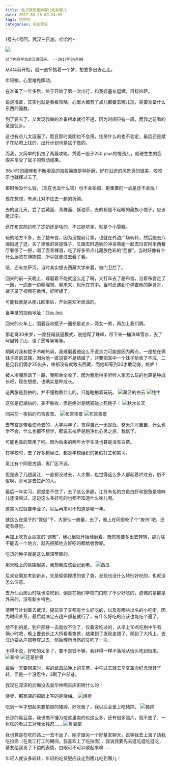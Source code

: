 ```yaml
---
title: 吃货就该走到哪儿吃到哪儿
date: 2017-03-28 09:24:55
tags: 吃吃吃
categories: 闲言赘语
---
```

1号去4号回，武汉三日游。哈哈哈~

![](/eat-more/秋水长天.jpg)
<!--more-->


```
以下内容写自武汉游回来。 --2017年04月08 
```

从4年前开始，就一直怀揣着一个梦，想要多出去走走。

年轻嘛，心里难免躁动。

在准备了一年多后，终于开始了第一次出行，和我好基友逗斌，目标拉萨。

说是准备，其实也就是看看攻略，心里大概有了点儿都要去哪儿玩，需要准备什么东西的逼数。

到了要去了，又发现我做的准备根本就行不通，因为时间只有一周，而我之前看的全是徒步。

这也有点儿太逗逼了，而且那时美团也不会用，住房什么的也不会定，最后还是斌子在贴吧上找的，出行计划也是斌子做的。

而我，又简单的扒拉了两篇攻略，凭着一股子250 plus的愣劲儿，就硬生生的窃取并享受了斌子的劳动成果。

38小时的硬座和不断增高的海拔简直是种折磨，好在沿途的风景真的很美，咬咬牙也就撑过去了。

那时候没什么钱，（现在也没什么钱）也不会拍照，更重要的一点是还不会玩！

现在想想，有点儿对不住去一趟的折腾。

去的这几天，尝了尝藏面、青稞面、酥油茶，去的都是不起眼的藏族小馆子，应该挺正宗。

还在布宫前边吃了冻奶还是啥的，不过挺坑爹，就是个小雪糕。

玩的地方不多，去了趟布宫，因为没提前订票，也就在外边广场转转，然后跑去八廓街逛了逛，买了串散的菩提珠子，又跟去时遇到的冲哥燕姐一起去玛吉阿米西餐厅奢侈了一把，喝了壶青稞酒，吃了好多带点儿藏族色彩的“西餐”。当时好像有个什么展览在博物馆，所以就走过去看了看。

哦，还有拉萨河，当时其实想去西藏大学来着，被门卫拦了。

回来的前一天晚上，琢磨着不能就这么走了呀，又打车去了趟布宫，沿着布宫走了一圈，一边走一边聊理想、聊未来，也乐在其中。当时还遇到个弹吉他的胖哥哥，斌子录了视频在微博，好听极了。

可能我就是从那儿回来后，开始喜欢听民谣的。

当年录的视频地址：[This link](http://t.cn/RhkI899/)

回来的火车上，围着我和斌子一圈都是老乡，两女一男，再加上我们俩。

那老哥30来岁，一路狂飚装逼模式，说他爬了珠峰，带下来一桶珠峰雪水，去了阿里转了山、请了愿等等等等。

期间对我和斌子冷嘲热讽，我琢磨着他这么不遗余力可能是因为两点，一是想在俩妹子面前显摆，因为他一直说要不是结婚了，非要把其中一个妹子给收了不成，二是见我们俩才20出头，啥都没有就敢去西藏，而他却等到30才敢动身，嫉妒！

被人冷嘲热讽了一路，我照单全收了，因为我觉得多听听人家怎么玩的也算是种成长吧，现在想想，也确实是种成长。

这两张是我拍的，并不懂构图什么的，只能瞎拍着玩玩。
![藏区的白云](/eat-more/cloud.jpg)
![牦牛](/eat-more/mou.jpg)

这张是逗斌拍的，美不胜收，但是绝对是瞎猫碰上死耗子！
![秋水长天](/eat-more/秋水长天.jpg)

回来前一夜拍的布宫夜景。
![布宫夜景](/eat-more/布宫夜景1.jpg)
![布宫夜景](/eat-more/布宫夜景2.jpg)

去布宫是带着使命去的，大学两年了，觉得自己一无是处，整天浑浑噩噩，什么也学不会，什么也都不想学，都说去拉萨是趟净化心灵之旅，我信了。

可能也真的管用了吧。因为后来的两年大学生活也算是没有白费。

在学校时，去了好多趟吴江，都是学校组织的暑假打工和实习。

吴江有个同里古镇，离厂区不远。

但是去了几趟吴江，一直都没过去，人太懒，也觉得这么多人都起着哄过去，俗不俗啊，哥可是去拉萨的人。

最后一年实习，逗斌坐不住了，去了这么多趟，江苏有名的白鱼白虾和银鱼是啥味儿还没尝过，这边这么多好吃的也都不知道什么味儿呢。

这实习过就要毕业了，以后再来可不知道是哪一年。

就这么在斌子的“敦促”下，大家伙一商量，去了，晚上在同里吃了个“夜市”吧，还挺有感觉。

再加上吃货女朋友的“调教”，我心里就开始琢磨着，既然想要多出去转转，那为啥不能去一个地方，就先把那地方好吃的都给尝尝呢。

吃货的种子就是这么根深蒂固的。

那天晚上的氛围很美，我想我应该会记到老。
![西瓜](/eat-more/西瓜.jpg)

后来女朋友考到新乡，先是偷偷摸摸的查了查，发现也没什么特别好吃的，也就没怎么注意。

去万仙山爬山时啥也没吃到，倒是在她们学校门口吃了不少好吃的，遗憾的是都是外来的，没有新乡特色。

清明节计划着去武汉，提前查了查都有什么好吃的，以及有哪些出名的小吃街，因为时间关系，最后就决定去趟户部巷就行了，有什么好吃的应该也能吃个遍了。

想不到的是，到户部巷一去就收不住了，仅着没吃过的，从早上10点吃到中午有俩小时吧，晚上要去长江大桥看看夜景，结果到了发现走错了，爬到了大桥上，去江边要从户部巷穿过去，然后理所当然的又吃了一次。

不得不说，好吃的太多了，要不是钱不够，我非得一样不落地从街头吃到街尾。
![排骨](/eat-more/排骨.jpg)
![还是排骨](/eat-more/还是排骨.jpg)

最后一天要回来时，买的武昌站晚上的车票，中午过去就去辛亥革命纪念馆转了转，但是一个没忍住，3刷了户部巷。

我现在深深的后悔没去昙华林啊吉庆街啊什么的！

烧卖，那家店的招牌上写的是烧梅。
![烧卖](/eat-more/烧卖.jpg)

吃到一半才想起来要拍照的猪蹄，好吃极了，我以后会爱上吃猪蹄。
![猪蹄](/eat-more/猪蹄.jpg)

长沙的臭豆腐，我也搞不懂为啥这里卖的也这么多，还有很多照片，就不放了，一张张的看过去对我太残忍……
![臭豆腐](/eat-more/臭豆腐.jpg)

我也算是在吃的路上一去不返了，刚才跟另一个好基友聊天，说等我去上海了请我吃拉面（在吴江打工的期间，我喜欢上了吃拉面），我说我要先去逛吃逛吃逛吃，基友给我发了下边的表情，白眼可不可以收起来嘛……

年轻人就该多转转，年轻的吃货更应该走到哪儿吃到哪儿！